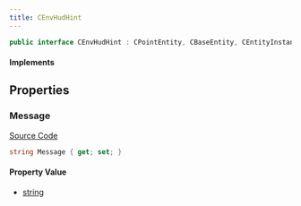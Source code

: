 ```yaml
---
title: CEnvHudHint
---
```


```csharp
public interface CEnvHudHint : CPointEntity, CBaseEntity, CEntityInstance, ISchemaClass<CEntityInstance>, ISchemaClass<CBaseEntity>, ISchemaClass<CPointEntity>, ISchemaClass<CEnvHudHint>, ISchemaField, ISchemaClass, INativeHandle
```

#### Implements

## Properties

### Message

[Source Code](https://github.com/swiftly-solution/swiftlys2/blob/main/managed/src/SwiftlyS2.Generated/Schemas/Interfaces/CEnvHudHint.cs#L17)

```csharp
string Message { get; set; }
```

#### Property Value

- [string](https://learn.microsoft.com/dotnet/api/system.string)

